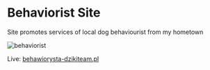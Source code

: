 # Behaviorist Site

Site promotes services of local dog behaviourist from my hometown

![behaviorist](https://github.com/lipowiectomasz/behaviorist-site/assets/105055717/10097bb3-31d5-4e2a-b78a-53c2cb497d2e)

Live: [behawiorysta-dzikiteam.pl](https://behawiorysta-dzikiteam.pl)
